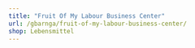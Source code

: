 ```yaml
---
title: "Fruit Of My Labour Business Center"
url: /gbarnga/fruit-of-my-labour-business-center/
shop: Lebensmittel
---
```

